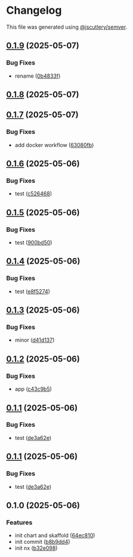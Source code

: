 # Changelog

This file was generated using [@jscutlery/semver](https://github.com/jscutlery/semver).

## [0.1.9](https://github.com/DOstapovets/mono-skaffold-nx/compare/client-0.1.8...client-0.1.9) (2025-05-07)


### Bug Fixes

* rename ([0b4833f](https://github.com/DOstapovets/mono-skaffold-nx/commit/0b4833fdd8e44417aff3c339856b80b2489dedb1))

## [0.1.8](https://github.com/DOstapovets/mono-skaffold-nx/compare/client-0.1.7...client-0.1.8) (2025-05-07)

## [0.1.7](https://github.com/DOstapovets/mono-skaffold-nx/compare/client-0.1.6...client-0.1.7) (2025-05-07)


### Bug Fixes

* add docker workflow ([63080fb](https://github.com/DOstapovets/mono-skaffold-nx/commit/63080fb239c339fe1bd1507e28f0a5b5edbc174a))

## [0.1.6](https://github.com/DOstapovets/mono-skaffold-nx/compare/client-0.1.5...client-0.1.6) (2025-05-06)


### Bug Fixes

* test ([c526468](https://github.com/DOstapovets/mono-skaffold-nx/commit/c5264685c3df2a57ec515af70d2f9cdbc81f72ef))

## [0.1.5](https://github.com/DOstapovets/mono-skaffold-nx/compare/client-0.1.4...client-0.1.5) (2025-05-06)


### Bug Fixes

* test ([900bd50](https://github.com/DOstapovets/mono-skaffold-nx/commit/900bd50ea783d28acd514db9dafe5e3341cd3f4a))

## [0.1.4](https://github.com/DOstapovets/mono-skaffold-nx/compare/client-0.1.3...client-0.1.4) (2025-05-06)


### Bug Fixes

* test ([e8f5274](https://github.com/DOstapovets/mono-skaffold-nx/commit/e8f5274c5cad1e3e57c6c11a2bf9882342b335d8))

## [0.1.3](https://github.com/DOstapovets/mono-skaffold-nx/compare/client-0.1.2...client-0.1.3) (2025-05-06)


### Bug Fixes

* minor ([d41d137](https://github.com/DOstapovets/mono-skaffold-nx/commit/d41d137d7f49a1d5103448848324ee5db2b0ab0c))

## [0.1.2](https://github.com/DOstapovets/mono-skaffold-nx/compare/client-0.1.1...client-0.1.2) (2025-05-06)


### Bug Fixes

* app ([c43c9b5](https://github.com/DOstapovets/mono-skaffold-nx/commit/c43c9b543d34377ae9da66252f3941c468ead2a6))

## [0.1.1](https://github.com/DOstapovets/mono-skaffold-nx/compare/client-0.1.0...client-0.1.1) (2025-05-06)


### Bug Fixes

* test ([de3a62e](https://github.com/DOstapovets/mono-skaffold-nx/commit/de3a62e3489215523ce40b26c9c0aae813de963b))

## [0.1.1](https://github.com/DOstapovets/mono-skaffold-nx/compare/client-0.1.0...client-0.1.1) (2025-05-06)


### Bug Fixes

* test ([de3a62e](https://github.com/DOstapovets/mono-skaffold-nx/commit/de3a62e3489215523ce40b26c9c0aae813de963b))

## 0.1.0 (2025-05-06)


### Features

* init chart and skaffold ([64ec810](https://github.com/DOstapovets/mono-skaffold-nx/commit/64ec81060d959667aa70aaacff32f6bd140d80a6))
* init commit ([b8b9dd4](https://github.com/DOstapovets/mono-skaffold-nx/commit/b8b9dd429b10ca1c22560e8ac2b9172349c6a718))
* init nx ([b32e098](https://github.com/DOstapovets/mono-skaffold-nx/commit/b32e09861e7dfc86a26fe8cc76fc066fe9ae6f09))
